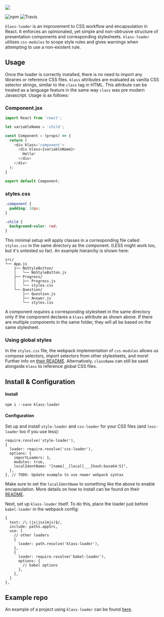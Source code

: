![](https://i.imgur.com/S0v8XBG.png)


![npm](https://img.shields.io/npm/v/klass-loader.svg?style=for-the-badge)
![Travis](https://img.shields.io/travis/darajava/klass-loader.svg?style=for-the-badge)

`klass-loader` is an improvement to CSS workflow and encapsulation in React. It enforces an opinionated, yet simple and non-obtrusive structure of presentation components and corresponding stylesheets. `klass-loader` utilises `css-modules` to scope style rules and gives warnings when attempting to use a non-existent rule.

## Usage
Once the loader is correctly installed, there is no need to import any libraries or reference CSS files. `klass` attributes are evaluated as vanilla CSS selector strings, similar to the `class` tag in HTML. This attribute can be treated as a language feature in the same way `class` was pre modern Javascript. Usage is as follows:

### Component.jsx
```javascript
import React from 'react';

let variableName = 'child';

const Component = (props) => {
  return (
    <div klass='component'>
      <div klass={variableName}>
        Hello!
      </div>
    </div>
  );
}

export default Component;
 ```
 
### styles.css
```css
.component {
  padding: 10px;
}

.child {
  background-color: red; 
}
```
 
This minimal setup will apply classes in a corresponding file called `styles.css` in the same directory as the component. (LESS might work too, but it's untested so far). An example hierarchy is shown here:

```
src/
└── App.js
    ├── NoStyleButton/
    │   └── NoStyleButton.js
    ├── Progress/
    │   ├── Progress.js
    │   └── styles.css
    └── Question/
        ├── Question.js
        ├── Answer.js
        └── styles.css
```

A component *requires* a corresponding stylesheet in the same directory only if the component declares a `klass` attribute as shown above. If there are multiple components in the same folder, they will all be based on the same stylesheet.

### Using global styles
In the `styles.css` file, the webpack implementation of `css-modules` allows us compose selectors, import selectors from other stylesheets, and more! Further info on [their README](https://github.com/css-modules/css-modules#dependencies). Alternatively, `className` can still be used alongside `klass` to reference global CSS files.

## Install & Configuration

#### Install
    npm i --save klass-loader
    
#### Configuration

Set up and install `style-loader` and `css-loader` for your CSS files (and `less-loader` too if you use less):

    require.resolve('style-loader'),
    {
      loader: require.resolve('css-loader'),
      options: {
        importLoaders: 1,
        modules: true,
        localIdentName: "[name]__[local]___[hash:base64:5]",  
      },
    }, // TODO: Update example to use newer webpack syntax
    
Make sure to set the `localIdentName` to something like the above to enable encapsulation. More details on how to install can be found on their [README](https://github.com/webpack-contrib/css-loader).

Next, set up `klass-loader` itself. To do this, place the loader just before `babel-loader` in the webpack config:

```
{
  test: /\.(js|jsx|mjs)$/,
  include: paths.appSrc,
  use: [
    // other loaders
    {
      loader: path.resolve('klass-loader'),
    },
    {
      loader: require.resolve('babel-loader'),
      options: {
        // babel options
      },
    },
  ]
},
```

## Example repo
An example of a project using `klass-loader` can be found [here](https://github.com/darajava/language-learner).
